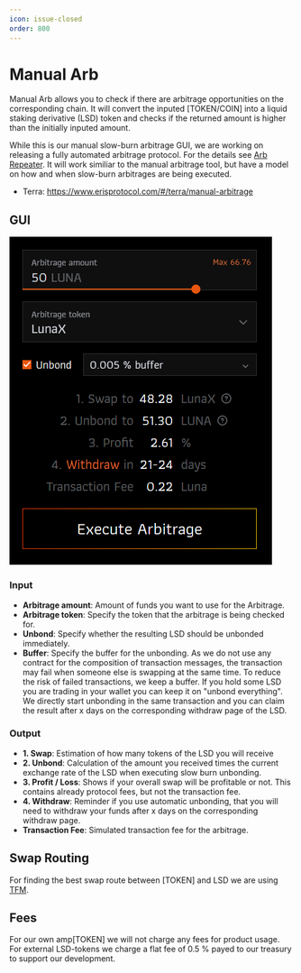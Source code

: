 ```yaml
---
icon: issue-closed
order: 800
---
```


# Manual Arb

Manual Arb allows you to check if there are arbitrage opportunities on the corresponding chain.
It will convert the inputed [TOKEN/COIN] into a liquid staking derivative (LSD) token and checks if the returned amount is higher than the initially inputed amount.

While this is our manual slow-burn arbitrage GUI, we are working on releasing a fully automated arbitrage protocol. For the details see [Arb Repeater](../arb-repeater/). It will work similiar to the manual arbitrage tool, but have a model on how and when slow-burn arbitrages are being executed.

- Terra: https://www.erisprotocol.com/#/terra/manual-arbitrage

## GUI

![](2022-10-27-16-57-37.png)

### Input

- **Arbitrage amount**: Amount of funds you want to use for the Arbitrage.
- **Arbitrage token**: Specify the token that the arbitrage is being checked for.
- **Unbond**: Specify whether the resulting LSD should be unbonded immediately.
- **Buffer**: Specify the buffer for the unbonding. As we do not use any contract for the composition of transaction messages, the transaction may fail when someone else is swapping at the same time. To reduce the risk of failed transactions, we keep a buffer. If you hold some LSD you are trading in your wallet you can keep it on "unbond everything". We directly start unbonding in the same transaction and you can claim the result after x days on the corresponding withdraw page of the LSD.

### Output

- **1. Swap**: Estimation of how many tokens of the LSD you will receive 
- **2. Unbond**: Calculation of the amount you received times the current exchange rate of the LSD when executing slow burn unbonding.
- **3. Profit / Loss**: Shows if your overall swap will be profitable or not. This contains already protocol fees, but not the transaction fee.
- **4. Withdraw**: Reminder if you use automatic unbonding, that you will need to withdraw your funds after x days on the corresponding withdraw page.
- **Transaction Fee**: Simulated transaction fee for the arbitrage.

## Swap Routing

For finding the best swap route between [TOKEN] and LSD we are using [TFM](www.tfm.com).


## Fees

For our own amp[TOKEN] we will not charge any fees for product usage.
For external LSD-tokens we charge a flat fee of 0.5 % payed to our treasury to support our development.
